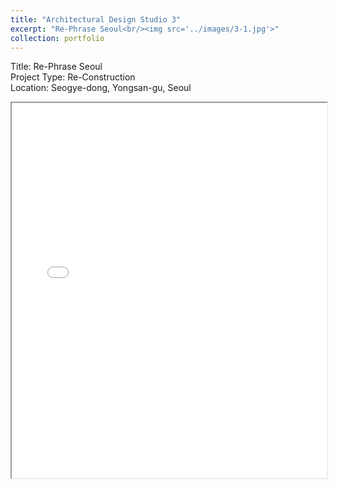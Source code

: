 ```yaml
---
title: "Architectural Design Studio 3"
excerpt: "Re-Phrase Seoul<br/><img src='../images/3-1.jpg'>"
collection: portfolio
---
```



Title: Re-Phrase Seoul  
Project Type: Re-Construction  
Location: Seogye-dong, Yongsan-gu, Seoul

<iframe src="/academicwebsite.github.io//files/2023 1학기_포트폴리오 최종_유시영-compressed.pdf" width="100%", height=600px></iframe>
